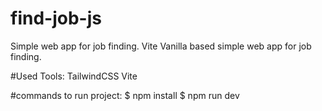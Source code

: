 # find-job-js
Simple web app for job finding.
Vite Vanilla based simple web app for job finding.

#Used Tools:
TailwindCSS
Vite

#commands to run project:
 $ npm install
 $ npm run dev
